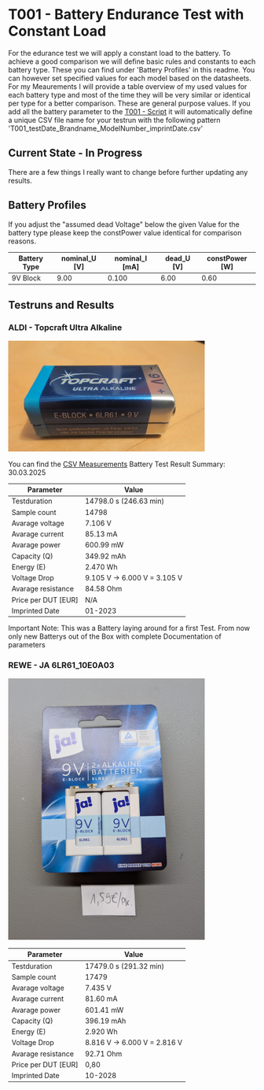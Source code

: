 # T001 - Battery Endurance Test with Constant Load

For the edurance test we will apply a constant load to the battery.
To achieve a good comparison we will define basic rules and constants to each battery type.
These you can find under 'Battery Profiles' in this readme.
You can however set specified values for each model based on the datasheets. For my Meaurements I will 
provide a table overview of my used values for each battery type and most of the time they will be
very similar or identical per type for a better comparison. These are general purpose values.
If you add all the battery parameter to the [T001 - Script](../../../DeviceTools/SDL1020X-E/T001_BatteryEnduranceTest.py)
it will automatically define a unique CSV file name for your testrun with the following pattern 
'T001_testDate_Brandname_ModelNumber_imprintDate.csv'

## Current State - In Progress
There are a few things I really want to change before further updating any results.

## Battery Profiles 
If you adjust the "assumed dead Voltage" below the given Value for the battery type please keep
the constPower value identical for comparison reasons.

| Battery Type  | nominal_U [V] | nominal_I [mA] | dead_U [V] | constPower [W]  |
|---------------|---------------|----------------|------------|-----------------|
| 9V Block      | 9.00          | 0.100          | 6.00       | 0.60            |


## Testruns and Results
### ALDI - Topcraft Ultra Alkaline
<img src="../../../src/res/T001/Topcraft_6LR61_30-03-2025.jpg" alt="Topcraft Block" width="400"/>

You can find the [CSV Measurements](Measurement_archive/T001_30-03-2025_Topcraft_6LR61_01-2023.csv)
Battery Test Result Summary: 30.03.2025

| Parameter                 | Value                       |
|---------------------------|-----------------------------|
| Testduration              | 14798.0 s (246.63 min)      |
| Sample count              | 14798                       |
| Avarage voltage           | 7.106 V                     |
| Avarage current           | 85.13 mA                    |
| Avarage power             | 600.99 mW                   |
| Capacity (Q)              | 349.92 mAh                  |
| Energy (E)                | 2.470 Wh                    |
| Voltage Drop              | 9.105 V → 6.000 V = 3.105 V |
| Avarage resistance        | 84.58 Ohm                   |
| Price per DUT [EUR]       | N/A                         |
| Imprinted Date            | 01-2023                     |

Important Note: This was a Battery laying around for a first Test. From now only new Batterys
out of the Box with complete Documentation of parameters


### REWE - JA 6LR61_10E0A03
<img src="../../../src/res/T001/JA_9V_Alkaline.jpg" alt="Panasonic Block" width="400"/>

| Parameter                 | Value                       |
|---------------------------|-----------------------------|
| Testduration              | 17479.0 s (291.32 min)      |
| Sample count              | 17479                       |
| Avarage voltage           | 7.435 V                     |
| Avarage current           | 81.60 mA                    |
| Avarage power             | 601.41 mW                   |
| Capacity (Q)              | 396.19 mAh                  |
| Energy (E)                | 2.920 Wh                    |
| Voltage Drop              | 8.816 V → 6.000 V = 2.816 V |
| Avarage resistance        | 92.71 Ohm                   |
| Price per DUT [EUR]       | 0,80                        |
| Imprinted Date            | 10-2028                     |




